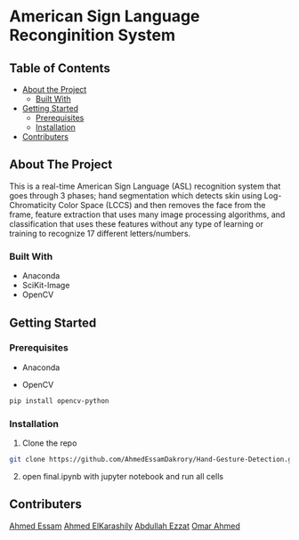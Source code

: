 # American Sign Language Reconginition System

<!-- TABLE OF CONTENTS -->
## Table of Contents

* [About the Project](#about-the-project)
  * [Built With](#built-with)
* [Getting Started](#getting-started)
  * [Prerequisites](#prerequisites)
  * [Installation](#installation)
* [Contributers](#contributers)


<!-- ABOUT THE PROJECT -->
## About The Project

This is a real-time American Sign Language (ASL) recognition system that goes through 3 phases; hand segmentation which detects skin using Log-Chromaticity Color Space (LCCS) and then removes the face from the frame, feature extraction that uses many image processing algorithms, and classification that uses these features without any type of learning or training to recognize 17 different letters/numbers.


### Built With
* Anaconda
* SciKit-Image
* OpenCV


<!-- GETTING STARTED -->
## Getting Started

### Prerequisites

* Anaconda

* OpenCV
```sh
pip install opencv-python
```


### Installation

1. Clone the repo
```sh
git clone https://github.com/AhmedEssamDakrory/Hand-Gesture-Detection.git
```
2. open final.ipynb with jupyter notebook and run all cells


## Contributers
[Ahmed Essam](https://github.com/AhmedEssamDakrory)
[Ahmed ElKarashily](https://github.com/karashily)
[Abdullah Ezzat](https://github.com/abdulezzat)
[Omar Ahmed](https://github.com/OmarDesoky)


